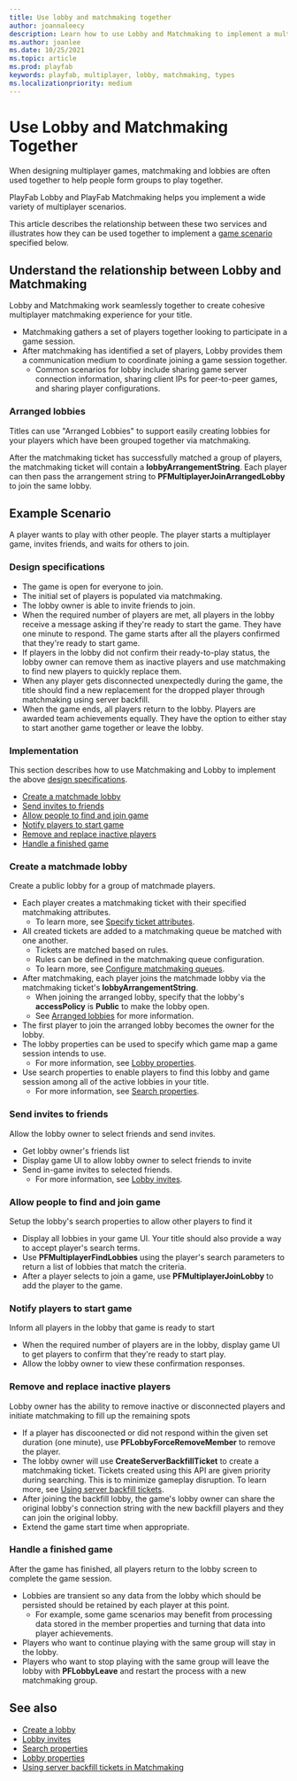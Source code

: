 ```yaml
---
title: Use lobby and matchmaking together
author: joannaleecy
description: Learn how to use Lobby and Matchmaking to implement a multiplayer game scenario.
ms.author: joanlee
ms.date: 10/25/2021
ms.topic: article
ms.prod: playfab
keywords: playfab, multiplayer, lobby, matchmaking, types
ms.localizationpriority: medium
---
```


# Use Lobby and Matchmaking Together
 

When designing multiplayer games, matchmaking and lobbies are often used together to help people form groups to play together. 

PlayFab Lobby and PlayFab Matchmaking helps you implement a wide variety of multiplayer scenarios.

This article describes the relationship between these two services and illustrates how they can be used together to implement a [game scenario](#example-scenario) specified below.

## Understand the relationship between Lobby and Matchmaking

Lobby and Matchmaking work seamlessly together to create cohesive multiplayer matchmaking experience for your title. 

* Matchmaking gathers a set of players together looking to participate in a game session.
* After matchmaking has identified a set of players, Lobby provides them a communication medium to coordinate joining a game session together.
    * Common scenarios for lobby include sharing game server connection information, sharing client IPs for peer-to-peer games, and sharing player configurations.

### Arranged lobbies

Titles can use "Arranged Lobbies" to support easily creating lobbies for your players which have been grouped together via matchmaking.

After the matchmaking ticket has successfully matched a group of players, the matchmaking ticket will contain a __lobbyArrangementString__. Each player can then pass the arrangement string to __PFMultiplayerJoinArrangedLobby__ to join the same lobby.

## Example Scenario

A player wants to play with other people. The player starts a multiplayer game, invites friends, and waits for others to join.

### Design specifications

* The game is open for everyone to join. 
* The initial set of players is populated via matchmaking.
* The lobby owner is able to invite friends to join.
* When the required number of players are met, all players in the lobby receive a message asking if they're ready to start the game. They have one minute to respond. The game starts after all the players confirmed that they're ready to start game. 
* If players in the lobby did not confirm their ready-to-play status, the lobby owner can remove them as inactive players and use matchmaking to find new players to quickly replace them.
* When any player gets disconnected unexpectedly during the game, the title should find a new replacement for the dropped player through matchmaking using server backfill.
* When the game ends, all players return to the lobby. Players are awarded team achievements equally. They have the option to either stay to start another game together or leave the lobby.

### Implementation

This section describes how to use Matchmaking and Lobby to implement the above [design specifications](#design-specifications).

* [Create a matchmade lobby](#create-a-matchmade-lobby)
* [Send invites to friends](#send-invites-to-friends)
* [Allow people to find and join game](#allow-people-to-find-and-join-game)
* [Notify players to start game](#notify-players-to-start-game)
* [Remove and replace inactive players](#remove-and-replace-inactive-players)
* [Handle a finished game](#handle-a-finished-game)

### Create a matchmade lobby

Create a public lobby for a group of matchmade players.

* Each player creates a matchmaking ticket with their specified matchmaking attributes.
    * To learn more, see [Specify ticket attributes](../matchmaking/ticket-attributes.md).
* All created tickets are added to a matchmaking queue be matched with one another. 
    * Tickets are matched based on rules.
    * Rules can be defined in the matchmaking queue configuration.
    * To learn more, see [Configure matchmaking queues](../matchmaking/config-queues.md).
* After matchmaking, each player joins the matchmade lobby via the matchmaking ticket's __lobbyArrangementString__.
    * When joining the arranged lobby, specify that the lobby's __accessPolicy__ is __Public__ to make the lobby open.
    * See [Arranged lobbies](#arranged-lobbies) for more information.
* The first player to join the arranged lobby becomes the owner for the lobby.
* The lobby properties can be used to specify which game map a game session intends to use.
    * For more information, see [Lobby properties](lobby-properties.md).
* Use search properties to enable players to find this lobby and game session among all of the active lobbies in your title.
    * For more information, see [Search properties](define-search-keywords.md).

### Send invites to friends

Allow the lobby owner to select friends and send invites.

* Get lobby owner's friends list
* Display game UI to allow lobby owner to select friends to invite
* Send in-game invites to selected friends.
    * For more information, see [Lobby invites](lobby-invites.md).

### Allow people to find and join game

Setup the lobby's search properties to allow other players to find it

* Display all lobbies in your game UI. Your title should also provide a way to accept player's search terms.
* Use __PFMultiplayerFindLobbies__ using the player's search parameters to return a list of lobbies that match the criteria.
* After a player selects to join a game, use __PFMultiplayerJoinLobby__ to add the player to the game.

### Notify players to start game 

Inform all players in the lobby that game is ready to start

* When the required number of players are in the lobby, display game UI to get players to confirm that they're ready to start play.
* Allow the lobby owner to view these confirmation responses.

### Remove and replace inactive players 

Lobby owner has the ability to remove inactive or disconnected players and initiate matchmaking to fill up the remaining spots

* If a player has discoonected or did not respond within the given set duration (one minute), use __PFLobbyForceRemoveMember__ to remove the player.
* The lobby owner will use __CreateServerBackfillTicket__ to create a matchmaking ticket. Tickets created using this API are given priority during searching. This is to minimize gameplay disruption. To learn more, see [Using server backfill tickets](../matchmaking/backfill-tickets.md).
* After joining the backfill lobby, the game's lobby owner can share the original lobby's connection string with the new backfill players and they can join the original lobby.
* Extend the game start time when appropriate.

### Handle a finished game

After the game has finished, all players return to the lobby screen to complete the game session.

* Lobbies are transient so any data from the lobby which should be persisted should be retained by each player at this point.
    * For example, some game scenarios may benefit from processing data stored in the member properties and turning that data into player achievements.
* Players who want to continue playing with the same group will stay in the lobby.
* Players who want to stop playing with the same group will leave the lobby with __PFLobbyLeave__ and restart the process with a new matchmaking group.

## See also

* [Create a lobby](create-a-lobby.md)
* [Lobby invites](lobby-invites.md)
* [Search properties](define-search-keywords.md)
* [Lobby properties](lobby-properties.md)
* [Using server backfill tickets in Matchmaking](../matchmaking/backfill-tickets.md)
